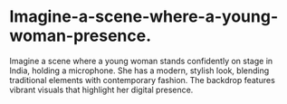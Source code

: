 # Imagine-a-scene-where-a-young-woman-presence.
Imagine a scene where a young woman stands confidently on stage in India, holding a microphone. She has a modern, stylish look, blending traditional elements with contemporary fashion. The backdrop features vibrant visuals that highlight her digital presence.
